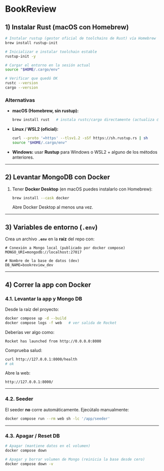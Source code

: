 # BookReview

## 1) Instalar Rust (macOS con Homebrew)

```bash
# Instalar rustup (gestor oficial de toolchains de Rust) vía Homebrew
brew install rustup-init

# Inicializar e instalar toolchain estable
rustup-init -y

# Cargar el entorno en la sesión actual
source "$HOME/.cargo/env"

# Verificar que quedó OK
rustc --version
cargo --version
```

### Alternativas
- **macOS (Homebrew, sin rustup):**
  ```bash
  brew install rust   # instala rustc/cargo directamente (actualiza con brew upgrade)
  ```
- **Linux / WSL2 (oficial):**
  ```bash
  curl --proto '=https' --tlsv1.2 -sSf https://sh.rustup.rs | sh
  source "$HOME/.cargo/env"
  ```
- **Windows:** usar **Rustup** para Windows o WSL2 + alguno de los métodos anteriores.

---

## 2) Levantar MongoDB con Docker
1. Tener **Docker Desktop** (en macOS puedes instalarlo con Homebrew):
   ```bash
   brew install --cask docker
   ```
   Abre Docker Desktop al menos una vez.

---

## 3) Variables de entorno (`.env`)
Crea un archivo **`.env`** en la **raíz** del repo con:

```env
# Conexión a Mongo local (publicado por docker compose)
MONGO_URI=mongodb://localhost:27017

# Nombre de la base de datos (dev)
DB_NAME=bookreview_dev
```


---

## 4) Correr la app con Docker

### 4.1. Levantar la app y Mongo DB
Desde la raíz del proyecto:

```bash
docker compose up -d --build
docker compose logs -f web   # ver salida de Rocket
```

Deberías ver algo como:
```
Rocket has launched from http://0.0.0.0:8000
```

Comprueba salud:
```bash
curl http://127.0.0.1:8000/health
# ok
```

Abre la web:
```
http://127.0.0.1:8000/
```

---

### 4.2. Seeder
El seeder **no** corre automáticamente. Ejecútalo manualmente:

```bash
docker compose run --rm web sh -lc '/app/seeder'
```
---

### 4.3. Apagar / Reset DB
```bash
# Apagar (mantiene datos en el volumen)
docker compose down

# Apagar y borrar volumen de Mongo (reinicia la base desde cero)
docker compose down -v
```